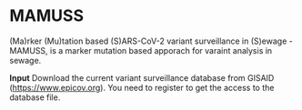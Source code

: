 # MAMUSS
(Ma)rker (Mu)tation based (S)ARS-CoV-2 variant surveillance in (S)ewage - MAMUSS, is a marker mutation based apporach for varaint analysis in sewage. 

**Input**
Download the current variant surveillance database from GISAID (https://www.epicov.org). You need to register to get the access to the database file. 
